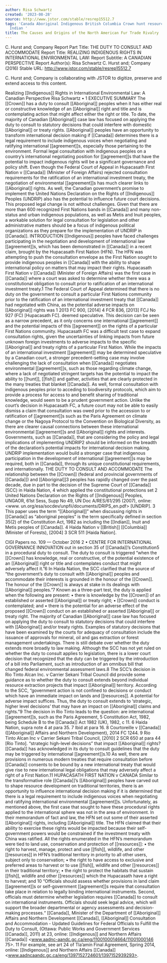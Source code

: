 ```yaml
---
author: Risa Schwartz
created: '2023-08-28'
source: http://www.jstor.com/stable/resrep15512.7
tags: 'Canada Aboriginal Indigenous British Columbia Crown hunt resources fish agreement
  Indian '
title: The Causes and Origins of the North American Fur Trade Rivalry
---
```


C. Hurst and; Company
Report Part Title: THE DUTY TO CONSULT AND ACCOMMODATE
Report Title: REALIZING INDIGENOUS RIGHTS IN INTERNATIONAL ENVIRONMENTAL
LAW:
Report Subtitle: A CANADIAN PERSPECTIVE
Report Author(s): Risa Schwartz
C. Hurst and; Company (2016)
Stable URL: http://www.jstor.com/stable/resrep15512.7

C. Hurst and; Company is collaborating with JSTOR to digitize, preserve and extend access to
this content.

Realizing [[Indigenous]] Rights in International Environmental Law: A Canadian Perspective
Risa Schwartz • 1
EXECUTIVE SUMMARY
The [[Crown]] has a duty to consult [[Aboriginal]] peoples when
it has either real or constructive knowledge of an [[Aboriginal]]
right and title and is contemplating action that might affect
either the right or title. To date, the majority of Canadian
[[Aboriginal]] case law has focused on applying the duty to
consult to statutory decisions that could interfere with
domestic [[Aboriginal]] or treaty rights. [[Aboriginal]] peoples
have an opportunity to transform international decision
making if [[Canada]] determines there is a legal requirement to
include indigenous voices when negotiating and ratifying
international [[agreement]]s, especially those pertaining to
the environment.
Formal legal consultation with indigenous peoples on a
country’s international negotiating position for [[agreement]]s
that have the potential to impact indigenous rights will be
a significant governance and policy shift. Even though
the Federal Court of Appeal in Hupacasath First Nation v
[[Canada]] (Minister of Foreign Affairs) rejected consultation
requirements for the ratification of an international
investment treaty, the negotiation of environmental
[[agreement]]s has much clearer links to [[Aboriginal]] rights. As
well, the Canadian government’s promise to implement
the United Nations Declaration on the Rights of [[Indigenous]]
Peoples (UNDRIP) also has the potential to influence future
court decisions. This proposed legal change is not without
challenges. Given that there are more than 600 recognized
First Nations bands in [[Canada]] and many non-status and
urban indigenous populations, as well as Metis and Inuit
peoples, a workable solution for legal consultation for
legislation and other administrative matters should be a
focus of indigenous political organizations as they prepare
for the implementation of UNDRIP in [[Canada]].
INTRODUCTION
[[Indigenous]] peoples have faced challenges participating
in the negotiation and development of international law
[[agreement]]s, which has been demonstrated in [[Canada]] in
a recent claim, brought by the Hupacasath First Nation
(HFN). The HFN was attempting to push the consultation
envelope as the First Nation sought to provide indigenous
peoples in [[Canada]] with the ability to shape international
policy on matters that may impact their rights. Hupacasath
First Nation v [[Canada]] (Minister of Foreign Affairs) was the
first case in [[Canada]] where a court was asked to determine
whether there was a constitutional obligation to consult
prior to ratification of an international investment treaty.1
The Federal Court of Appeal determined that there is no
duty on the government to consult a particular First Nations
community prior to the ratification of an international
investment treaty that [[Canada]] had negotiated with China,
as the potential adverse impacts on [[Aboriginal]] rights was
1 2013 FC 900, [2014] 4 FCR 836, [2013] FCJ No 927 (FC) [Hupacasath FC].
deemed speculative. This decision can be seen as a narrow
precedent, as it only concerns one international [[agreement]]
and the potential impacts of this [[agreement]] on the rights of
a particular First Nations community. Hupacasath FC was
a difficult test case to expand consultation rights, given
the uncertainties of linking impacts from future unknown
foreign investments to adverse impacts to the specific
[[Aboriginal]] and treaty rights of a particular First Nation.
While the impacts of an international investment
[[agreement]] may be determined speculative by a Canadian
court, a stronger precedent-setting case may involve
challenging the lack of consultation when [[Canada]]
negotiates environmental [[agreement]]s, such as those
regarding climate change, where a lack of negotiated
stringent targets has the potential to impact the ability to
[[hunt]], [[fish]] and gather, activities that are clearly protected
in the many treaties that blanket [[Canada]]. As well, formal
consultation with indigenous peoples prior to acceding
to biodiversity protocols, which aim to provide a process
for access to and benefit sharing of traditional knowledge,
would seem to be a prudent government action. Unlike
the court’s decision in Hupacasath FC, a future court may
not be able to easily dismiss a claim that consultation was
owed prior to the accession to or ratification of [[agreement]]s
such as the Paris Agreement on climate change or the
Nagoya Protocol to the Convention on Biological Diversity,
as there are clearer causal connections between these
international environmental [[agreement]]s and [[Aboriginal]]
rights and interests. Governments, such as [[Canada]],
that are considering the policy and legal implications
of implementing UNDRIP2
 should be informed on
the breadth of the declaration’s potential impacts for
international decision making. UNDRIP implementation
would build a stronger case that indigenous participation
in the development of international [[agreement]]s may be
required, both in [[Canada]], through its unique constitutional
requirements, and internationally.
THE DUTY TO CONSULT AND
ACCOMMODATE
The relationship between the [[Crown]] (federal and provincial
governments of [[Canada]]) and [[Aboriginal]]3
 peoples has
rapidly changed over the past decade, due in part to the
decision of the Supreme Court of [[Canada]] (SCC) in Haida
Nation,
4
 which applied the constitutional protections set
2 United Nations Declaration on the Rights of [[Indigenous]] Peoples, UNGAOR,
61st Sess, Supp No 49, UN Doc A/RES/61/295 (2007), online: <www.
un.org/esa/socdev/unpfii/documents/DRIPS_en.pdf> [UNDRIP].
3 This paper uses the term “[[Aboriginal]]” when discussing rights in
[[Canada]] as “aboriginal peoples” is the term specifically defined in
section 35(2) of the Constitution Act, 1982 as including the [[Indian]], Inuit
and Metis peoples of [[Canada]].
4 Haida Nation v [[British]] [[Columbia]] (Minister of Forests), [2004] 3 SCR 511
[Haida Nation].

CIGI Papers no. 109 — October 2016
2 • CENTRE FOR INTERNATIONAL GOVERNANCE INNOVATION
out in section 35 of [[Canada]]’s Constitution5
 in a procedural
duty to consult. The duty to consult is triggered “when the
[[Crown]] has knowledge, real or constructive, of the potential
existence of an [[Aboriginal]] right or title and contemplates
conduct that might adversely affect it.”6
 In Haida Nation,
the SCC clarified that the source of “the government’s
duty to consult with [[Aboriginal]] peoples and accommodate
their interests is grounded in the honour of the [[Crown]]. The
honour of the [[Crown]] is always at stake in its dealings with
[[Aboriginal]] peoples.”7
 Known as a three-part test, the duty
is applied when the following are present:
• there is knowledge by the [[Crown]] of an established or
asserted [[Aboriginal]] or treaty right;
• [[Crown]] conduct is contemplated; and
• there is the potential for an adverse effect of the
proposed [[Crown]] conduct on an established or
asserted [[Aboriginal]] or treaty right.
The majority of Canadian [[Aboriginal]] case law has focused
on applying the duty to consult to statutory decisions
that could interfere with [[Aboriginal]] and/or treaty rights.
Examples of statutory decisions that have been examined
by the courts for adequacy of consultation include the
issuance of approvals for mineral, oil and gas extraction or
forest management undertakings. There is still debate over
whether the duty extends more broadly to law making.
Although the SCC has not yet ruled on whether the duty
to consult applies to legislation, there is a lower court
decision that recognized that the duty can be triggered
by the introduction of a bill into Parliament, such as
introduction of an omnibus bill that changed federal
environmental assessment laws.8
 The SCC’s decision in Rio
Tinto Alcan Inc. v Carrier Sekani Tribal Council did provide
some guidance as to whether the duty to consult extends
beyond individual resource extraction projects that impact
[[Aboriginal]] territory. According to the SCC, “government
action is not confined to decisions or conduct which have
an immediate impact on lands and [[resources]]. A potential
for adverse impact suffices. Thus, the duty to consult
extends to ‘strategic, higher level decisions’ that may have
an impact on [[Aboriginal]] claims and rights.”9
The decision in Rio Tinto leads to the question: are
international [[agreement]]s, such as the Paris Agreement,
5 Constitution Act, 1982, being Schedule B to the [[Canada]] Act 1982 (UK),
1982, c 11.
6 Haida Nation, supra note 4 at para 35.
7 Ibid at para 16.
8 Courtoreille v [[Canada]] ([[Aboriginal]] Affairs and Northern Development),
2014 FC 1244.
9 Rio Tinto Alcan Inc v Carrier Sekani Tribal Council, [2010] 2 SCR 650 at
para 44 [Rio Tinto].
“strategic high-level decisions” that impact [[Aboriginal]]
rights? [[Canada]] has acknowledged in its duty to consult
guidelines that the duty may be triggered by international
[[agreement]]s.10 As well, there are provisions in numerous
modern treaties that require consultation before [[Canada]]
consents to be bound by a new international treaty that
would give rise to new international legal obligations that
may adversely affect a right of a First Nation.11
HUPACASATH FIRST NATION v CANADA
Similar to the transformative role [[Canada]]’s [[Aboriginal]]
peoples have carved out to shape resource development on
traditional territories, there is an opportunity to influence
international decision making if it is determined that there
is a legal requirement to include indigenous voices when
negotiating and ratifying international environmental
[[agreement]]s. Unfortunately, as mentioned above, the first
case that sought to have these procedural rights applied to
the international sphere was not in the area of environment.
In their memorandum of fact and law, the HFN set out some
of their asserted [[Aboriginal]] rights, including [[Aboriginal]]
title. The HFN claimed that their ability to exercise these
rights would be impacted because their self-government
powers would be constrained if the investment treaty with
China was ratified. All the rights enumerated in the HFN’s
memorandum were tied to land use, conservation and
protection of [[resources]]:
• the right to harvest, manage, protect and use [[fish]],
wildlife, and other [[resources]] in HFN’s traditional
territory in priority to all other users, subject only to
conservation;
• the right to have access to exclusive and preferred
areas to harvest or to use [[fish]], wildlife and other
[[resources]] in their traditional territory;
• the right to protect the habitats that sustain [[fish]],
wildlife and other [[resources]] which the Hupacasath
have a right to harvest; and
10 “Officials should assess whether provisions in land claim [[agreement]]s
or self-government [[agreement]]s require that consultation take place in
relation to legally binding international instruments. Second, officials
must determine whether legislation requires [[Canada]] to consult on
international instruments. Officials should seek legal advice, which
will support the broader departmental or agency assessments and
decision-making processes.“ [[Canada]], Minister of the Department of
[[Aboriginal]] Affairs and Northern Development [[Canada]], [[Aboriginal]]
Consultation and Accommodation - Updated Guidelines for Federal Officials
to Fulfill the Duty to Consult, (Ottawa: Public Works and Government
Services [[Canada]], 2011) at 23, online: [[Indigenous]] and Northern Affairs
[[Canada]] <www.aadnc-aandc.gc.ca/eng/1100100014664/11001000146
75>.
11 For example, see art 24 of Tla’amin Final Agreement, Spring 2014,
online: [[Indigenous]] and Northern Affairs [[Canada]] <www.aadncaandc.gc.ca/eng/1397152724601/1397152939293>.
